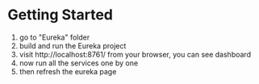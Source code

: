 # Getting Started

1. go to "Eureka" folder
2. build and run the Eureka project
3. visit http://localhost:8761/ from your browser, you can see dashboard
4. now run all the services one by one
5. then refresh the eureka page